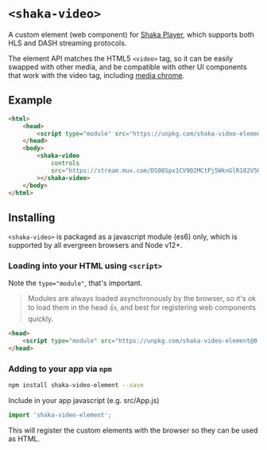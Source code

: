 # `<shaka-video>`

A custom element (web component) for [Shaka Player](https://github.com/shaka-project/shaka-player), which supports both HLS and DASH streaming protocols.

The element API matches the HTML5 `<video>` tag, so it can be easily swapped with other media, and be compatible with other UI components that work with the video tag, including [media chrome](https://www.media-chrome.org/).

## Example

```html
<html>
	<head>
		<script type="module" src="https://unpkg.com/shaka-video-element@0.6"></script>
	</head>
	<body>
		<shaka-video
			controls
			src="https://stream.mux.com/DS00Spx1CV902MCtPj5WknGlR102V5HFkDe.m3u8"
		></shaka-video>
	</body>
</html>
```

## Installing

`<shaka-video>` is packaged as a javascript module (es6) only, which is supported by all evergreen browsers and Node v12+.

### Loading into your HTML using `<script>`

Note the `type="module"`, that's important.

> Modules are always loaded asynchronously by the browser, so it's ok to load them in the head :thumbsup:, and best for registering web components quickly.

```html
<head>
	<script type="module" src="https://unpkg.com/shaka-video-element@0.6"></script>
</head>
```

### Adding to your app via `npm`

```bash
npm install shaka-video-element --save
```

Include in your app javascript (e.g. src/App.js)

```js
import 'shaka-video-element';
```

This will register the custom elements with the browser so they can be used as HTML.
